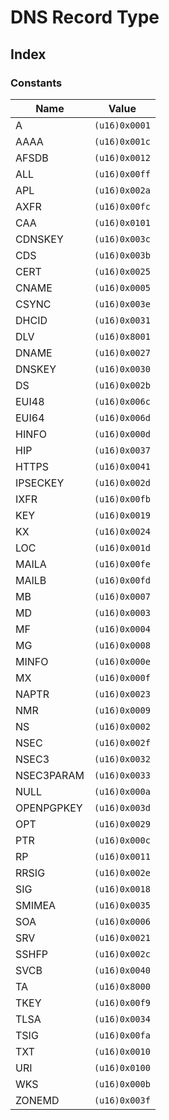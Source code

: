  # DNS Record Type
## Index


### Constants

| Name | Value |
| ---- | ----- |
| A | `(u16)0x0001` |
| AAAA | `(u16)0x001c` |
| AFSDB | `(u16)0x0012` |
| ALL | `(u16)0x00ff` |
| APL | `(u16)0x002a` |
| AXFR | `(u16)0x00fc` |
| CAA | `(u16)0x0101` |
| CDNSKEY | `(u16)0x003c` |
| CDS | `(u16)0x003b` |
| CERT | `(u16)0x0025` |
| CNAME | `(u16)0x0005` |
| CSYNC | `(u16)0x003e` |
| DHCID | `(u16)0x0031` |
| DLV | `(u16)0x8001` |
| DNAME | `(u16)0x0027` |
| DNSKEY | `(u16)0x0030` |
| DS | `(u16)0x002b` |
| EUI48 | `(u16)0x006c` |
| EUI64 | `(u16)0x006d` |
| HINFO | `(u16)0x000d` |
| HIP | `(u16)0x0037` |
| HTTPS | `(u16)0x0041` |
| IPSECKEY | `(u16)0x002d` |
| IXFR | `(u16)0x00fb` |
| KEY | `(u16)0x0019` |
| KX | `(u16)0x0024` |
| LOC | `(u16)0x001d` |
| MAILA | `(u16)0x00fe` |
| MAILB | `(u16)0x00fd` |
| MB | `(u16)0x0007` |
| MD | `(u16)0x0003` |
| MF | `(u16)0x0004` |
| MG | `(u16)0x0008` |
| MINFO | `(u16)0x000e` |
| MX | `(u16)0x000f` |
| NAPTR | `(u16)0x0023` |
| NMR | `(u16)0x0009` |
| NS | `(u16)0x0002` |
| NSEC | `(u16)0x002f` |
| NSEC3 | `(u16)0x0032` |
| NSEC3PARAM | `(u16)0x0033` |
| NULL | `(u16)0x000a` |
| OPENPGPKEY | `(u16)0x003d` |
| OPT | `(u16)0x0029` |
| PTR | `(u16)0x000c` |
| RP | `(u16)0x0011` |
| RRSIG | `(u16)0x002e` |
| SIG | `(u16)0x0018` |
| SMIMEA | `(u16)0x0035` |
| SOA | `(u16)0x0006` |
| SRV | `(u16)0x0021` |
| SSHFP | `(u16)0x002c` |
| SVCB | `(u16)0x0040` |
| TA | `(u16)0x8000` |
| TKEY | `(u16)0x00f9` |
| TLSA | `(u16)0x0034` |
| TSIG | `(u16)0x00fa` |
| TXT | `(u16)0x0010` |
| URI | `(u16)0x0100` |
| WKS | `(u16)0x000b` |
| ZONEMD | `(u16)0x003f` |
